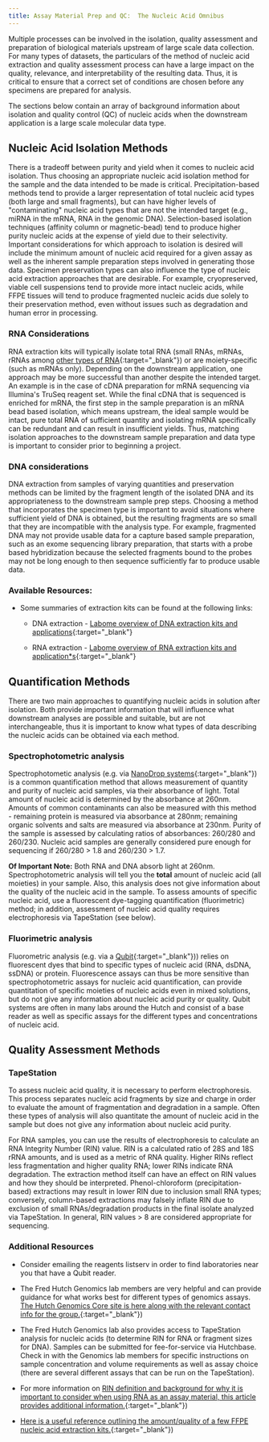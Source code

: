 ```yaml
---
title: Assay Material Prep and QC:  The Nucleic Acid Omnibus
---
```


Multiple processes can be involved in the isolation, quality assessment and preparation of biological materials upstream of large scale data collection. For many types of datasets, the particulars of the method of nucleic acid extraction and quality assessment process can have a large impact on the quality, relevance, and interpretability of the resulting data. Thus, it is critical to ensure that a correct set of conditions are chosen before any specimens are prepared for analysis.

The sections below contain an array of background information about isolation and quality control (QC) of nucleic acids when the downstream application is a large scale molecular data type.

## Nucleic Acid Isolation Methods

There is a tradeoff between purity and yield when it comes to nucleic acid isolation. Thus choosing an appropriate nucleic acid isolation method for the sample and the data intended to be made is critical. Precipitation-based methods tend to provide a larger representation of total nucleic acid types (both large and small fragments), but can have higher levels of "contaminating" nucleic acid types that are not the intended target (e.g., miRNA in the mRNA, RNA in the genomic DNA). Selection-based isolation techniques (affinity column or magnetic-bead) tend to produce higher purity nucleic acids at the expense of yield due to their selectivity. Important considerations for which approach to isolation is desired will include the minimum amount of nucleic acid required for a given assay as well as the inherent sample preparation steps involved in generating those data. Specimen preservation types can also influence the type of nucleic acid extraction approaches that are desirable. For example, cryopreserved, viable cell suspensions tend to provide more intact nucleic acids, while FFPE tissues will tend to produce fragmented nucleic acids due solely to their preservation method, even without issues such as degradation and human error in processing.

### RNA Considerations

RNA extraction kits will typically isolate total RNA (small RNAs, mRNAs, rRNAs among [other types of RNA](https://en.wikipedia.org/wiki/RNA#Types_of_RNA){:target="_blank"}<!--_-->) or are moiety-specific (such as mRNAs only). Depending on the downstream application, one approach may be more successful than another despite the intended target. An example is in the case of cDNA preparation for mRNA sequencing via Illumina's TruSeq reagent set. While the final cDNA that is sequenced is enriched for mRNA, the first step in the sample preparation is an mRNA bead based isolation, which means upstream, the ideal sample would be intact, pure total RNA of sufficient quantity and isolating mRNA specifically can be redundant and can result in insufficient yields. Thus, matching isolation approaches to the downstream sample preparation and data type is important to consider prior to beginning a project.

### DNA considerations

DNA extraction from samples of varying quantities and preservation methods can be limited by the fragment length of the isolated DNA and its appropriateness to the downstream sample prep steps. Choosing a method that incorporates the specimen type is important to avoid situations where sufficient yield of DNA is obtained, but the resulting fragments are so small that they are incompatible with the analysis type. For example, fragmented DNA may not provide usable data for a capture based sample preparation, such as an exome sequencing library preparation, that starts with a probe based hybridization because the selected fragments bound to the probes may not be long enough to then sequence sufficiently far to produce usable data.

### Available Resources:

* Some summaries of extraction kits can be found at the following links:

    * DNA extraction - [Labome overview of DNA extraction kits and applications](https://www.labome.com/method/DNA-Extraction-and-Purification.html){:target="_blank"}<!--_-->

    * RNA extraction - [Labome overview of RNA extraction kits and application*s](https://www.labome.com/method/RNA-Extraction.html){:target="_blank"}<!--_-->

## Quantification Methods

There are two main approaches to quantifying nucleic acids in solution after isolation. Both provide important information that will influence what downstream analyses are possible and suitable, but are not interchangeable, thus it is important to know what types of data describing the nucleic acids can be obtained via each method.

### Spectrophotometric analysis

Spectrophotometic analysis (e.g. via [NanoDrop systems](https://www.thermofisher.com/us/en/home/industrial/spectroscopy-elemental-isotope-analysis/molecular-spectroscopy/ultraviolet-visible-visible-spectrophotometry-uv-vis-vis/uv-vis-vis-instruments/nanodrop-microvolume-spectrophotometers/nanodrop-products-guide.html){:target="_blank"}<!--_-->) is a common quantification method that allows measurement of quantity and purity of nucleic acid samples, via their absorbance of light. Total amount of nucleic acid is determined by the absorbance at 260nm. Amounts of common contaminants can also be measured with this method - remaining protein is measured via absorbance at 280nm; remaining organic solvents and salts are measured via absorbance at 230nm. Purity of the sample is assessed by calculating ratios of absorbances: 260/280 and 260/230. Nucleic acid samples are generally considered pure enough for sequencing if 260/280 > 1.8 and 260/230 > 1.7.

**Of Important Note:** Both RNA and DNA absorb light at 260nm. Spectrophotometric analysis will tell you the **total** amount of nucleic acid (all moieties) in your sample. Also, this analysis does not give information about the quality of the nucleic acid in the sample. To assess amounts of specific nucleic acid, use a fluorescent dye-tagging quantification (fluorimetric) method; in addition, assessment of nucleic acid quality requires electrophoresis via TapeStation (see below).

### Fluorimetric analysis

Fluorometric analysis (e.g. via a [Qubit](https://www.thermofisher.com/us/en/home/industrial/spectroscopy-elemental-isotope-analysis/molecular-spectroscopy/fluorometers/qubit.html){:target="_blank"}<!--_-->)) relies on fluorescent dyes that bind to specific types of nucleic acid (RNA, dsDNA, ssDNA) or protein. Fluorescence assays can thus be more sensitive than spectrophotometric assays for nucleic acid quantification, can provide quantitation of specific moieties of nucleic acids even in mixed solutions, but do not give any information about nucleic acid purity or quality. Qubit systems are often in many labs around the Hutch and consist of a base reader as well as specific assays for the different types and concentrations of nucleic acid.

## Quality Assessment Methods

### TapeStation

To assess nucleic acid quality, it is necessary to perform electrophoresis. This process separates nucleic acid fragments by size and charge in order to evaluate the amount of fragmentation and degradation in a sample. Often these types of analysis will also quantitate the amount of nucleic acid in the sample but does not give any information about nucleic acid purity.

For RNA samples, you can use the results of electrophoresis to calculate an RNA Integrity Number (RIN) value. RIN is a calculated ratio of 28S and 18S rRNA amounts, and is used as a metric of RNA quality. Higher RINs reflect less fragmentation and higher quality RNA; lower RINs indicate RNA degradation. The extraction method itself can have an effect on RIN values and how they should be interpreted. Phenol-chloroform (precipitation-based) extractions may result in lower RIN due to inclusion small RNA types; conversely, column-based extractions may falsely inflate RIN due to exclusion of small RNAs/degradation products in the final isolate analyzed via TapeStation. In general, RIN values > 8 are considered appropriate for sequencing.

### Additional Resources

* Consider emailing the reagents listserv in order to find laboratories near you that have a Qubit reader.

* The Fred Hutch Genomics lab members are very helpful and can provide guidance for what works best for different types of genomics assays. [The Hutch Genomics Core site is here along with the relevant contact info for the group.](https://sharedresources.fredhutch.org/core-facilities/genomics){:target="_blank"}<!--_-->)

* The Fred Hutch Genomics lab also provides access to TapeStation analysis for nucleic acids (to determine RIN for RNA or fragment sizes for DNA). Samples can be submitted for fee-for-service via Hutchbase. Check in with the Genomics lab members for specific instructions on sample concentration and volume requirements as well as assay choice (there are several different assays that can be run on the TapeStation).

* For more information on [RIN definition and background for why it is important to consider when using RNA as an assay material, this article provides additional information.](https://www.ncbi.nlm.nih.gov/pmc/articles/PMC1413964/){:target="_blank"}<!--_-->)

* [Here is a useful reference outlining the amount/quality of a few FFPE nucleic acid extraction kits.](https://doi.org/10.1016/j.ab.2010.01.014){:target="_blank"}<!--_-->)
